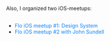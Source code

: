Also, I organized two iOS-meetups:<br /><br />
- <a href="https://www.facebook.com/events/space-eventspaceby/flo-talks-design-system/624347684683566/" target="_blank" style="color:#0a84ff; text-decoration: none;">Flo iOS meetup #1: Design System</a><br />
- <a href="https://twitter.com/johnsundell/status/1232764016994459649" target="_blank" style="color:#0a84ff; text-decoration: none;">Flo iOS meetup #2 with John Sundell</a>
